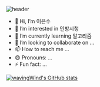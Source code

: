 ![header](https://capsule-render.vercel.app/api?type=waving&color=auto&height=200&section=header&text=UNITY%20개발자%20이은수&fontSize=50)
- 👋 Hi, I’m 이은수
- 👀 I’m interested in 인방시청
- 🌱 I’m currently learning 알고리즘
- 💞️ I’m looking to collaborate on ...
- 📫 How to reach me ...
- 😄 Pronouns: ...
- ⚡ Fun fact: ...



[![wavingWind's GitHub stats](https://github-readme-stats.vercel.app/api?username=wavingwind)](https://github.com/anuraghazra/github-readme-stats)


<!---
wavingwind/wavingwind is a ✨ special ✨ repository because its `README.md` (this file) appears on your GitHub profile.
You can click the Preview link to take a look at your changes.
--->
